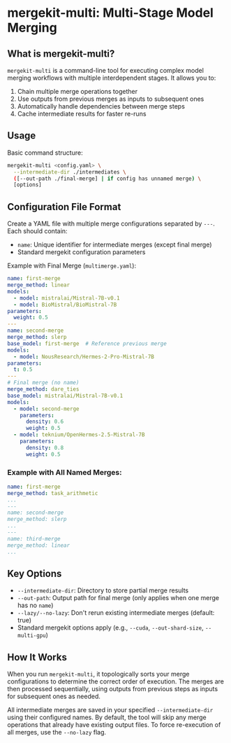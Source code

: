 # mergekit-multi: Multi-Stage Model Merging

## What is mergekit-multi?

`mergekit-multi` is a command-line tool for executing complex model merging workflows with multiple interdependent stages. It allows you to:

1. Chain multiple merge operations together
2. Use outputs from previous merges as inputs to subsequent ones
3. Automatically handle dependencies between merge steps
4. Cache intermediate results for faster re-runs

## Usage

Basic command structure:
```bash
mergekit-multi <config.yaml> \
  --intermediate-dir ./intermediates \
  ([--out-path ./final-merge] | if config has unnamed merge) \
  [options]
```

## Configuration File Format

Create a YAML file with multiple merge configurations separated by `---`. Each should contain:

- `name`: Unique identifier for intermediate merges (except final merge)
- Standard mergekit configuration parameters

Example with Final Merge (`multimerge.yaml`):
```yaml
name: first-merge
merge_method: linear
models:
  - model: mistralai/Mistral-7B-v0.1
  - model: BioMistral/BioMistral-7B
parameters:
  weight: 0.5
---
name: second-merge
merge_method: slerp
base_model: first-merge  # Reference previous merge
models:
  - model: NousResearch/Hermes-2-Pro-Mistral-7B
parameters:
  t: 0.5
---
# Final merge (no name)
merge_method: dare_ties
base_model: mistralai/Mistral-7B-v0.1
models:
  - model: second-merge
    parameters:
      density: 0.6
      weight: 0.5
  - model: teknium/OpenHermes-2.5-Mistral-7B
    parameters:
      density: 0.8
      weight: 0.5
```

### Example with All Named Merges:
```yaml
name: first-merge
merge_method: task_arithmetic
...
---
name: second-merge
merge_method: slerp
...
---
name: third-merge
merge_method: linear
...
```

## Key Options

- `--intermediate-dir`: Directory to store partial merge results
- `--out-path`: Output path for final merge (only applies when one merge has no `name`)
- `--lazy/--no-lazy`: Don't rerun existing intermediate merges (default: true)
- Standard mergekit options apply (e.g., `--cuda`, `--out-shard-size`, `--multi-gpu`)

## How It Works

When you run `mergekit-multi`, it topologically sorts your merge configurations to determine the correct order of execution. The merges are then processed sequentially, using outputs from previous steps as inputs for subsequent ones as needed.

All intermediate merges are saved in your specified `--intermediate-dir` using their configured names. By default, the tool will skip any merge operations that already have existing output files. To force re-execution of all merges, use the `--no-lazy` flag.
